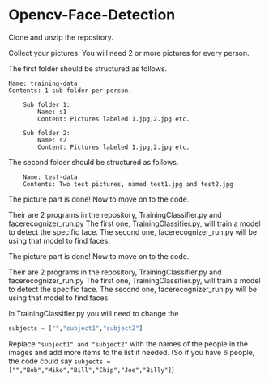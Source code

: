 # Opencv-Face-Detection

Clone and unzip the repository.

Collect your pictures. You will need 2 or more pictures for every person.

The first folder should be structured as follows.

	Name: training-data
	Contents: 1 sub folder per person.
	
		Sub folder 1:
			Name: s1
			Content: Pictures labeled 1.jpg,2.jpg etc.
			
		Sub folder 2:
			Name: s2
			Content: Pictures labeled 1.jpg,2.jpg etc.
	
The second folder should be structured as follows.

		Name: test-data
		Contents: Two test pictures, named test1.jpg and test2.jpg
	
The picture part is done! Now to move on to the code.

Their are 2 programs in the repository, TrainingClassifier.py and facerecognizer_run.py
The first one, TrainingClassifier.py, will train a model to detect the specific face. The second one, facerecognizer_run.py will be using that model to find faces.

The picture part is done! Now to move on to the code.

Their are 2 programs in the repository, TrainingClassifier.py and facerecognizer_run.py The first one, TrainingClassifier.py, will train a model to detect the specific face. The second one, facerecognizer_run.py will be using that model to find faces.

In TrainingClassifier.py you will need to change the 
```python
subjects = ["","subject1","subject2"]
``` 

Replace ```"subject1" and "subject2"``` with the names of the people in the images and add more items to the list if needed. (So if you have 6 people, the code could say ```subjects = ["","Bob","Mike","Bill","Chip","Joe","Billy"]```)




